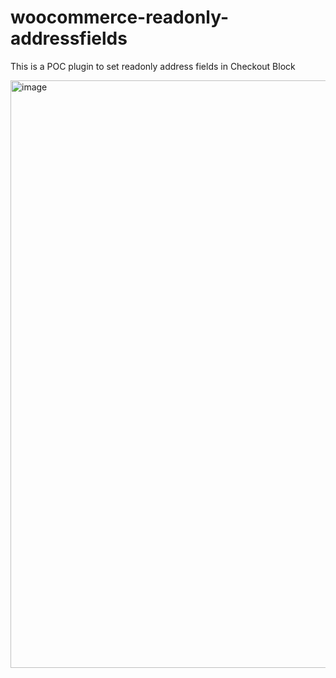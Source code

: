 # woocommerce-readonly-addressfields
This is a POC plugin to set readonly address fields in Checkout Block


<img width="940" alt="image" src="https://github.com/tarunvijwani/woocommerce-readonly-addressfields/assets/11503784/10c79bd1-28e9-4369-93b7-00bcd87ac158">

